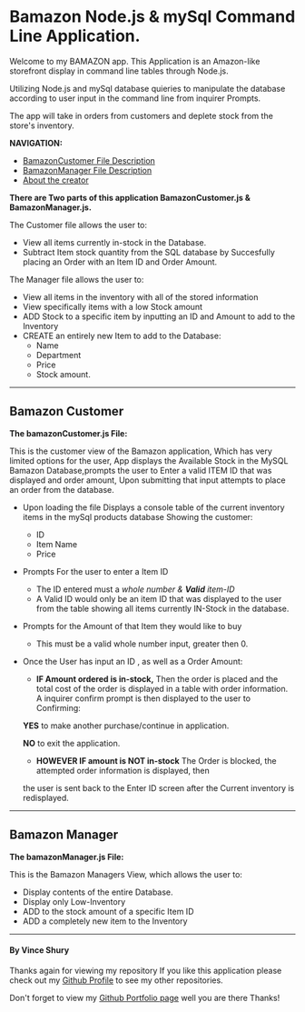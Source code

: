 # Bamazon Node.js & mySql Command Line Application.


Welcome to my BAMAZON app. This Application is an Amazon-like storefront display in command line tables through Node.js.

Utilizing Node.js and mySql database quieries to manipulate the database according to user input in the command line from inquirer Prompts.

The app will take in orders from customers and deplete stock from the store's inventory.

__NAVIGATION:__
* [BamazonCustomer File Description](#Bamazon-Customer)
* [BamazonManager File Description](#Bamazon-Manager)
* [About the creator](#By-Vince-Shury)

**There are Two parts of this application __BamazonCustomer.js & BamazonManager.js.__**

The Customer file allows the user to:
* View all items currently in-stock in the Database. 
* Subtract Item stock quantity from the SQL database by Succesfully placing an Order with an Item ID and Order Amount. 

The Manager file allows the user to: 
* View all items in the inventory with all of the stored information 
* View specifically items with a low Stock amount
* ADD Stock to a specific item by inputting an ID and Amount to add to the Inventory
* CREATE an entirely new Item to add to the Database:
   * Name
   * Department
   * Price
   * Stock amount. 

--- 

## Bamazon Customer

__The bamazonCustomer.js File:__

This is the customer view of the Bamazon application, Which has very limited options for the user, App displays the Available Stock in the MySQL Bamazon Database,prompts the user to Enter a valid ITEM ID that was displayed and order amount, Upon submitting that input  attempts to place an order from the database. 


* Upon loading the file Displays a console table of the current inventory items in the mySql products database Showing the customer:
   * ID
   * Item Name
   * Price

* Prompts For the user to enter a Item ID
   * The ID entered must a _whole number & **Valid** item-ID_
   * A Valid ID would only be an item ID that was displayed to the user from the table showing all items currently IN-Stock in the database. 

* Prompts for the Amount of that Item they would like to buy
   * This must be a valid whole number input, greater then 0.

* Once the User has input an ID , as well as a Order Amount:
    * __IF Amount ordered is in-stock,__  Then the order is placed and the total cost of the order is displayed in a table with order information.
    A inquirer confirm prompt is then displayed to the user to 
    Confirming:
    
     __YES__ to make another purchase/continue in application.

     __NO__ to exit the application. 

    * __HOWEVER IF amount is NOT in-stock__ The Order is blocked, the attempted order information is displayed, then
    
    the user is sent back to the Enter ID screen after the Current inventory is redisplayed.

---

## Bamazon Manager

__The bamazonManager.js File:__

This is the Bamazon Managers View, which allows the user to:

* Display contents of the entire Database.
* Display only Low-Inventory
* ADD to the stock amount of a specific Item ID
* ADD a completely new item to the Inventory


---

#### By Vince Shury
Thanks again for viewing my repository 
If you like this application please check out my [Github Profile](https://github.com/Vincent440) to see my other repositories.

Don't forget to view my [Github Portfolio page](https://vincent440.github.io/) well you are there Thanks!